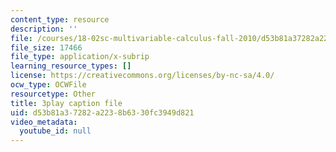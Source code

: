 ```yaml
---
content_type: resource
description: ''
file: /courses/18-02sc-multivariable-calculus-fall-2010/d53b81a37282a2238b6330fc3949d821_YmAMEi-Faz8.srt
file_size: 17466
file_type: application/x-subrip
learning_resource_types: []
license: https://creativecommons.org/licenses/by-nc-sa/4.0/
ocw_type: OCWFile
resourcetype: Other
title: 3play caption file
uid: d53b81a3-7282-a223-8b63-30fc3949d821
video_metadata:
  youtube_id: null
---
```


